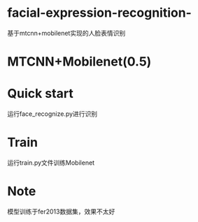 # facial-expression-recognition-
基于mtcnn+mobilenet实现的人脸表情识别

# MTCNN+Mobilenet(0.5)

# Quick start
运行face_recognize.py进行识别

# Train
运行train.py文件训练Mobilenet

# Note
模型训练于fer2013数据集，效果不太好
